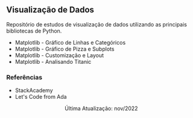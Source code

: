 ## Visualização de Dados

Repositório de estudos de visualização de dados utilizando as principais bibliotecas de Python. 

- Matplotlib - Gráfico de Linhas e Categóricos
- Matplotlib - Gráfico de Pizza e Subplots
- Matplotlib - Customização e Layout
- Matplotlib - Analisando Titanic


### Referências

- StackAcademy
- Let's Code from Ada

<div align="center"> Última Atualização: nov/2022 </div>